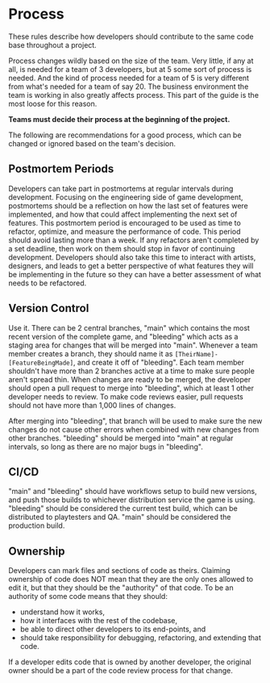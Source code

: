 # Process
These rules describe how developers should contribute to the same code base throughout a project.

Process changes wildly based on the size of the team. Very little, if any at all, is needed for a team of 3 developers, but at 5 some sort of process is needed. And the kind of process needed for a team of 5 is very different from what's needed for a team of say 20. The business environment the team is working in also greatly affects process. This part of the guide is the most loose for this reason.

**Teams must decide their process at the beginning of the project.**

The following are recommendations for a good process, which can be changed or ignored based on the team's decision.

## Postmortem Periods

Developers can take part in postmortems at regular intervals during development. Focusing on the engineering side of game development, postmortems should be a reflection on how the last set of features were implemented, and how that could affect implementing the next set of features. This postmortem period is encouraged to be used as time to refactor, optimize, and measure the performance of code. This period should avoid lasting more than a week. If any refactors aren't completed by a set deadline, then work on them should stop in favor of continuing development. Developers should also take this time to interact with artists, designers, and leads to get a better perspective of what features they will be implementing in the future so they can have a better assessment of what needs to be refactored.

## Version Control

Use it. There can be 2 central branches, "main" which contains the most recent version of the complete game, and "bleeding" which acts as a staging area for changes that will be merged into "main". Whenever a team member creates a branch, they should name it as `[TheirName]-[FeatureBeingMade]`, and create it off of "bleeding". Each team member shouldn't have more than 2 branches active at a time to make sure people aren't spread thin. When changes are ready to be merged, the developer should open a pull request to merge into "bleeding", which at least 1 other developer needs to review. To make code reviews easier, pull requests should not have more than 1,000 lines of changes.

After merging into "bleeding", that branch will be used to make sure the new changes do not cause other errors when combined with new changes from other branches. "bleeding" should be merged into "main" at regular intervals, so long as there are no major bugs in "bleeding".

## CI/CD

"main" and "bleeding" should have workflows setup to build new versions, and push those builds to whichever distribution service the game is using. "bleeding" should be considered the current test build, which can be distributed to playtesters and QA. "main" should be considered the production build.

## Ownership

Developers can mark files and sections of code as theirs. Claiming ownership of code does NOT mean that they are the only ones allowed to edit it, but that they should be the "authority" of that code. To be an authority of some code means that they should:
- understand how it works, 
- how it interfaces with the rest of the codebase, 
- be able to direct other developers to its end-points, and 
- should take responsibility for debugging, refactoring, and extending that code. 

If a developer edits code that is owned by another developer, the original owner should be a part of the code review process for that change.